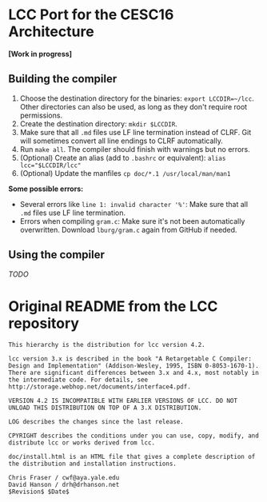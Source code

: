 # LCC Port for the CESC16 Architecture

**[Work in progress]**

## Building the compiler
1. Choose the destination directory for the binaries: `export LCCDIR=~/lcc`. Other directories can also be used, as long as they don't require root permissions.
2. Create the destination directory: `mkdir $LCCDIR`.
3. Make sure that all `.md` files use LF line termination instead of CLRF. Git will sometimes convert all line endings to CLRF automatically.
4. Run `make all`. The compiler should finish with warnings but no errors.
5. (Optional) Create an alias (add to `.bashrc` or equivalent): `alias lcc="$LCCDIR/lcc"`
6. (Optional) Update the manfiles `cp doc/*.1 /usr/local/man/man1`

**Some possible errors:**
- Several errors like `line 1: invalid character '%'`: Make sure that all `.md` files use LF line termination.
- Errors when compiling `gram.c`: Make sure it's not been automatically overwritten. Download `lburg/gram.c` again from GitHub if needed.

## Using the compiler
*TODO*

# Original README from the LCC repository
```
This hierarchy is the distribution for lcc version 4.2.

lcc version 3.x is described in the book "A Retargetable C Compiler:
Design and Implementation" (Addison-Wesley, 1995, ISBN 0-8053-1670-1).
There are significant differences between 3.x and 4.x, most notably in
the intermediate code. For details, see
http://storage.webhop.net/documents/interface4.pdf.

VERSION 4.2 IS INCOMPATIBLE WITH EARLIER VERSIONS OF LCC. DO NOT
UNLOAD THIS DISTRIBUTION ON TOP OF A 3.X DISTRIBUTION.

LOG describes the changes since the last release.

CPYRIGHT describes the conditions under you can use, copy, modify, and
distribute lcc or works derived from lcc.

doc/install.html is an HTML file that gives a complete description of
the distribution and installation instructions.

Chris Fraser / cwf@aya.yale.edu
David Hanson / drh@drhanson.net
$Revision$ $Date$
```

